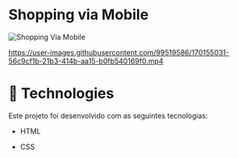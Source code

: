 # Shopping via Mobile


![Shopping Via Mobile](https://user-images.githubusercontent.com/99519586/170155036-61b100a5-09a3-45a4-8e50-7db03acfb10a.png)

https://user-images.githubusercontent.com/99519586/170155031-56c9cf1b-21b3-414b-aa15-b0fb540169f0.mp4

# 🚀 Technologies
Este projeto foi desenvolvido com as seguintes tecnologias:

   - HTML
   
   - CSS
   
